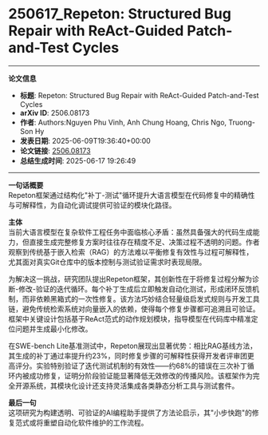 # 250617_Repeton: Structured Bug Repair with ReAct-Guided Patch-and-Test Cycles

---
**论文信息**

- **标题**: Repeton: Structured Bug Repair with ReAct-Guided Patch-and-Test Cycles
- **arXiv ID**: 2506.08173
- **作者**: Authors:Nguyen Phu Vinh, Anh Chung Hoang, Chris Ngo, Truong-Son Hy
- **发表日期**: 2025-06-09T19:36:40+00:00
- **论文链接**: [2506.08173](https://arxiv.org/abs/2506.08173)
- **总结生成时间**: 2025-06-17 19:26:49

---

**一句话概要**  
Repeton框架通过结构化"补丁-测试"循环提升大语言模型在代码修复中的精确性与可解释性，为自动化调试提供可验证的模块化路径。

**主体**  
当前大语言模型在复杂软件工程任务中面临核心矛盾：虽然具备强大的代码生成能力，但直接生成完整修复方案时往往存在精度不足、决策过程不透明的问题。作者观察到传统基于嵌入检索（RAG）的方法难以平衡修复有效性与过程可解释性，尤其面对真实Git仓库中的版本控制与测试验证需求时表现局限。

为解决这一挑战，研究团队提出Repeton框架，其创新性在于将修复过程分解为诊断-修改-验证的迭代循环。每个补丁生成后立即触发自动化测试，形成闭环反馈机制，而非依赖黑箱式的一次性修复。该方法巧妙结合轻量级启发式规则与开发工具链，避免传统检索系统对向量嵌入的依赖，使得每个修复步骤都可追溯且可验证。框架中关键设计包括基于ReAct范式的动作规划模块，指导模型在代码库中精准定位问题并生成最小化修改。

在SWE-bench Lite基准测试中，Repeton展现出显著优势：相比RAG基线方法，其生成的补丁通过率提升约23%，同时修复步骤的可解释性获得开发者评审团更高评分。实验特别验证了迭代测试机制的有效性——约68%的错误在三次补丁循环内被成功修复，证明分阶段验证能显著降低无效修改的传播风险。该框架作为完全开源系统，其模块化设计还支持灵活集成各类静态分析工具与测试套件。

**最后一句**  
这项研究为构建透明、可验证的AI编程助手提供了方法论启示，其"小步快跑"的修复范式或将重塑自动化软件维护的工作流程。